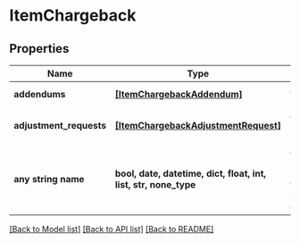 # ItemChargeback


## Properties
Name | Type | Description | Notes
------------ | ------------- | ------------- | -------------
**addendums** | [**[ItemChargebackAddendum]**](ItemChargebackAddendum.md) | Addendums (deprecated) | [optional] 
**adjustment_requests** | [**[ItemChargebackAdjustmentRequest]**](ItemChargebackAdjustmentRequest.md) | Adjustment requests (deprecated) | [optional] 
**any string name** | **bool, date, datetime, dict, float, int, list, str, none_type** | any string name can be used but the value must be the correct type | [optional]

[[Back to Model list]](../README.md#documentation-for-models) [[Back to API list]](../README.md#documentation-for-api-endpoints) [[Back to README]](../README.md)



